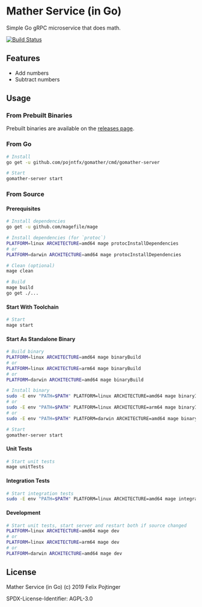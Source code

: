 # Mather Service (in Go)

Simple Go gRPC microservice that does math.

[![Build Status](https://travis-ci.com/pojntfx/gomather.svg?branch=master)](https://travis-ci.com/pojntfx/gomather)

## Features

- Add numbers
- Subtract numbers

## Usage

### From Prebuilt Binaries

Prebuilt binaries are available on the [releases page](https://github.com/pojntfx/gomather/releases/latest).

### From Go

```bash
# Install
go get -u github.com/pojntfx/gomather/cmd/gomather-server

# Start
gomather-server start
```

### From Source

#### Prerequisites

```bash
# Install dependencies
go get -u github.com/magefile/mage

# Install dependencies (for `protoc`)
PLATFORM=linux ARCHITECTURE=amd64 mage protocInstallDependencies
# or
PLATFORM=darwin ARCHITECTURE=amd64 mage protocInstallDependencies

# Clean (optional)
mage clean

# Build
mage build
go get ./...
```

#### Start With Toolchain

```bash
# Start
mage start
```

#### Start As Standalone Binary

```bash
# Build binary
PLATFORM=linux ARCHITECTURE=amd64 mage binaryBuild
# or
PLATFORM=linux ARCHITECTURE=arm64 mage binaryBuild
# or
PLATFORM=darwin ARCHITECTURE=amd64 mage binaryBuild

# Install binary
sudo -E env "PATH=$PATH" PLATFORM=linux ARCHITECTURE=amd64 mage binaryInstall
# or
sudo -E env "PATH=$PATH" PLATFORM=linux ARCHITECTURE=arm64 mage binaryInstall
# or
sudo -E env "PATH=$PATH" PLATFORM=darwin ARCHITECTURE=amd64 mage binaryInstall

# Start
gomather-server start
```

#### Unit Tests

```bash
# Start unit tests
mage unitTests
```

#### Integration Tests

```bash
# Start integration tests
sudo -E env "PATH=$PATH" PLATFORM=linux ARCHITECTURE=amd64 mage integrationTests
```

#### Development

```bash
# Start unit tests, start server and restart both if source changed
PLATFORM=linux ARCHITECTURE=amd64 mage dev
# or
PLATFORM=linux ARCHITECTURE=arm64 mage dev
# or
PLATFORM=darwin ARCHITECTURE=amd64 mage dev
```

## License

Mather Service (in Go) (c) 2019 Felix Pojtinger

SPDX-License-Identifier: AGPL-3.0
